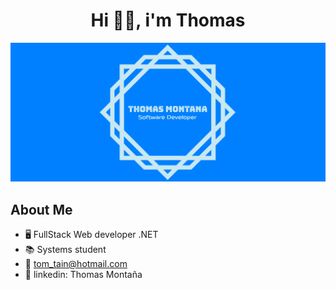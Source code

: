 <div align="center">
<h1 align="center">Hi 👋🏻, i'm Thomas </h1>
</div>
<img src="baner.png">

## About Me
 
- 🖥️ FullStack Web developer .NET
- 📚 Systems student
- 📩 tom_tain@hotmail.com
- 💼 linkedin: Thomas Montaña
<br>


     


                                                                                
</div>
<br>


